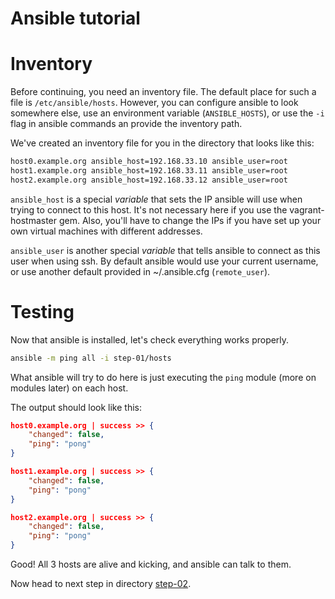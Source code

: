 Ansible tutorial
================

# Inventory

Before continuing, you need an inventory file. The default place for such a
file is  `/etc/ansible/hosts`. However, you can configure ansible to look
somewhere else, use an environment variable (`ANSIBLE_HOSTS`), or use the `-i`
flag in ansible commands an provide the inventory path.

We've created an inventory file for you in the directory that looks like this:

```bash
host0.example.org ansible_host=192.168.33.10 ansible_user=root
host1.example.org ansible_host=192.168.33.11 ansible_user=root
host2.example.org ansible_host=192.168.33.12 ansible_user=root
```

`ansible_host` is a special _variable_ that sets the IP ansible will use
when trying to connect to this host. It's not necessary here if you use the
vagrant-hostmaster gem. Also, you'll have to change the IPs if you have set
up your own virtual machines with different addresses.

`ansible_user` is another special _variable_ that tells ansible to
connect as this user when using ssh. By default ansible would use your
current username, or use another default provided in ~/.ansible.cfg
(`remote_user`).

# Testing

Now that ansible is installed, let's check everything works properly.

```bash
ansible -m ping all -i step-01/hosts
```

What ansible will try to do here is just executing the `ping` module (more on
modules later) on each host.

The output should look like this:

```json
host0.example.org | success >> {
    "changed": false,
    "ping": "pong"
}

host1.example.org | success >> {
    "changed": false,
    "ping": "pong"
}

host2.example.org | success >> {
    "changed": false,
    "ping": "pong"
}
```

Good! All 3 hosts are alive and kicking, and ansible can talk to them.

Now head to next step in directory [step-02](https://github.com/leucos/ansible-tuto/tree/master/step-02).

